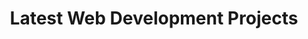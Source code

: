 ---
title: "Latest Web Development Projects"
projects:
  - title: "League Pro Data"
    description: "Side-project done with friends built with ReactJs."
    link: "https://www.leagueprodata.com"
    image: "./img/project3.webp"
  - title: "La Casita de Yoga"
    description: "Web Development using ASTRO, and TAILWIND."
    link: "https://lacasitadeyoga.vercel.app/"
    image: "./img/project1.webp"
  - title: "Beer Ecommerce"
    description: "Web Development using ASTRO, TAILWIND, and Javascript."
    link: "https://jsbeerecommerce.vercel.app/"
    image: "./img/project2.webp"
  - title: "Tech Ecommerce"
    description: "Full Stack project using MERN Stack."
    link: "https://reacttechecommerce.vercel.app/"
    image: "./img/project4.webp"

title2: "Data Analysis & Visualization"
projects2:
  - title: "Streamlit Dashboards"
    description: "Interactive dashboard for data visualization."
    image: "./img/projectdata1.webp"
  - title: "Looker Studio Dashboards"
    description: "Interactive dashboard for data visualization."
    image: "./img/projectdata2.webp"

title3: "Self-taught work with Streamlit, LookerStudio, and Discord Bots in Python and Javascript."
---